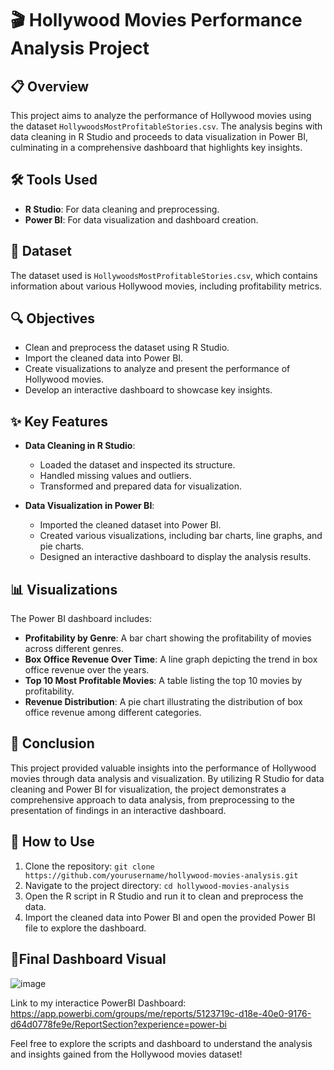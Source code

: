 # 🎬 Hollywood Movies Performance Analysis Project

## 📋 Overview
This project aims to analyze the performance of Hollywood movies using the dataset `HollywoodsMostProfitableStories.csv`. The analysis begins with data cleaning in R Studio and proceeds to data visualization in Power BI, culminating in a comprehensive dashboard that highlights key insights.

## 🛠️ Tools Used
- **R Studio**: For data cleaning and preprocessing.
- **Power BI**: For data visualization and dashboard creation.

## 📂 Dataset
The dataset used is `HollywoodsMostProfitableStories.csv`, which contains information about various Hollywood movies, including profitability metrics.

## 🔍 Objectives
- Clean and preprocess the dataset using R Studio.
- Import the cleaned data into Power BI.
- Create visualizations to analyze and present the performance of Hollywood movies.
- Develop an interactive dashboard to showcase key insights.

## ✨ Key Features
- **Data Cleaning in R Studio**:
  - Loaded the dataset and inspected its structure.
  - Handled missing values and outliers.
  - Transformed and prepared data for visualization.

- **Data Visualization in Power BI**:
  - Imported the cleaned dataset into Power BI.
  - Created various visualizations, including bar charts, line graphs, and pie charts.
  - Designed an interactive dashboard to display the analysis results.

## 📊 Visualizations
The Power BI dashboard includes:
- **Profitability by Genre**: A bar chart showing the profitability of movies across different genres.
- **Box Office Revenue Over Time**: A line graph depicting the trend in box office revenue over the years.
- **Top 10 Most Profitable Movies**: A table listing the top 10 movies by profitability.
- **Revenue Distribution**: A pie chart illustrating the distribution of box office revenue among different categories.

## 🏁 Conclusion
This project provided valuable insights into the performance of Hollywood movies through data analysis and visualization. By utilizing R Studio for data cleaning and Power BI for visualization, the project demonstrates a comprehensive approach to data analysis, from preprocessing to the presentation of findings in an interactive dashboard.

## 🚀 How to Use
1. Clone the repository: `git clone https://github.com/yourusername/hollywood-movies-analysis.git`
2. Navigate to the project directory: `cd hollywood-movies-analysis`
3. Open the R script in R Studio and run it to clean and preprocess the data.
4. Import the cleaned data into Power BI and open the provided Power BI file to explore the dashboard.

## 🤩Final Dashboard Visual
![image](https://github.com/EvangelineMapstone/Analysis-of-Hollywood-Movies/assets/168833032/7d94b7d0-e65c-44e7-a04d-f25903ac3c63)

Link to my interactice PowerBI Dashboard: https://app.powerbi.com/groups/me/reports/5123719c-d18e-40e0-9176-d64d0778fe9e/ReportSection?experience=power-bi 

Feel free to explore the scripts and dashboard to understand the analysis and insights gained from the Hollywood movies dataset!

